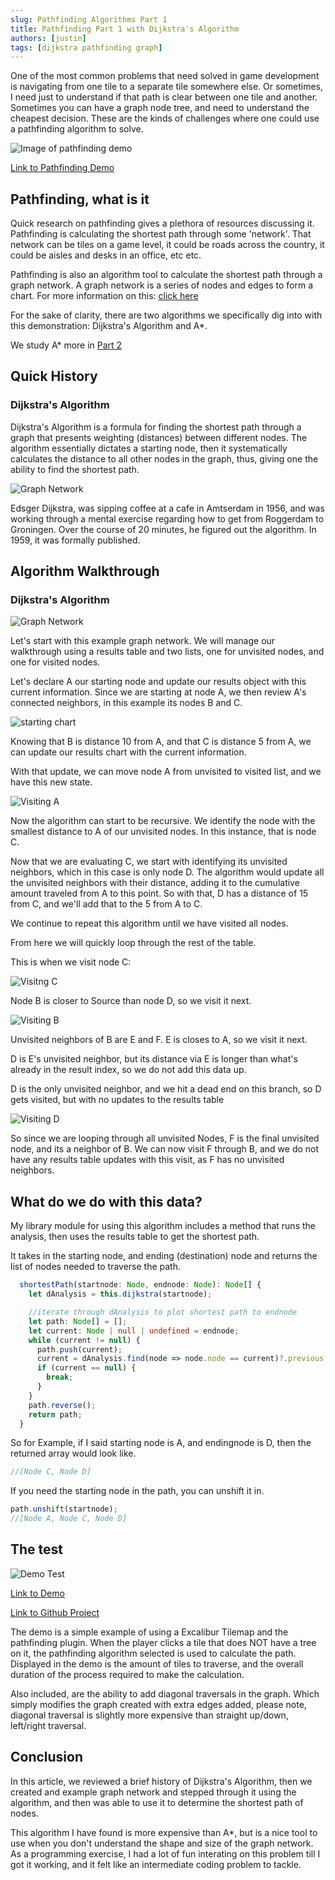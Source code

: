 ```yaml
---
slug: Pathfinding Algorithms Part 1
title: Pathfinding Part 1 with Dijkstra's Algorithm
authors: [justin]
tags: [dijkstra pathfinding graph]
---
```


One of the most common problems that need solved in game development is navigating from one tile to a separate tile somewhere else. Or
sometimes, I need just to understand if that path is clear between one tile and another. Sometimes you can have a graph node tree, and
need to understand the cheapest decision. These are the kinds of challenges where one could use a pathfinding algorithm to solve.

![Image of pathfinding demo](./img/image-1.png)

[Link to Pathfinding Demo](https://excaliburjs.com/sample-pathfinding/)

## Pathfinding, what is it

Quick research on pathfinding gives a plethora of resources discussing it. Pathfinding is calculating the shortest path through some
'network'. That network can be tiles on a game level, it could be roads across the country, it could be aisles and desks in an office,
etc etc.

Pathfinding is also an algorithm tool to calculate the shortest path through a graph network. A graph network is a series of nodes and
edges to form a chart. For more information on this: [click here](https://www.google.com/search?q=Graph%20Thoery)

For the sake of clarity, there are two algorithms we specifically dig into with this demonstration: Dijkstra's Algorithm and A\*.

We study A\* more in [Part 2](https://excaliburjs.com/blog/Pathfinding%20Algorithms%20Part%202)

## Quick History

### Dijkstra's Algorithm

Dijkstra's Algorithm is a formula for finding the shortest path through a graph that presents weighting (distances) between
different nodes. The algorithm essentially dictates a starting node, then it systematically calculates the distance to all other nodes
in the graph, thus, giving one the ability to find the shortest path.

![Graph Network](./img/image-2.png)

Edsger Dijkstra, was sipping coffee at a cafe in Amtserdam in 1956, and was working through a mental exercise regarding
how to get from Roggerdam to Groningen. Over the course of 20 minutes, he figured out the algorithm. In 1959, it was formally
published.

## Algorithm Walkthrough

### Dijkstra's Algorithm

![Graph Network](./img/image-2.png)

Let's start with this example graph network. We will manage our walkthrough using a results table and two lists, one for unvisited
nodes, and one for visited nodes.

Let's declare A our starting node and update our results object with this current information. Since we are starting at node A, we then
review A's connected neighbors, in this example its nodes B and C.

![starting chart](./img/image-3.png)

Knowing that B is distance 10 from A, and that C is distance 5 from A, we can update our results chart with the current information.

With that update, we can move node A from unvisited to visited list, and we have this new state.

![Visiting A](./img/image-4.png)

Now the algorithm can start to be recursive. We identify the node with the smallest distance to A of our unvisited nodes. In this
instance, that is node C.

Now that we are evaluating C, we start with identifying its unvisited neighbors, which in this case is only node D. The algorithm would
update all the unvisited neighbors with their distance, adding it to the cumulative amount traveled from A to this point. So with that,
D has a distance of 15 from C, and we'll add that to the 5 from A to C.

We continue to repeat this algorithm until we have visited all nodes.

From here we will quickly loop through the rest of the table.

This is when we visit node C:

![Visitng C](./img/image-5.png)

Node B is closer to Source than node D, so we visit it next.

![Visiting B](./img/image-6.png)

Unvisited neighbors of B are E and F. E is closes to A, so we visit it next.

D is E's unvisited neighbor, but its distance via E is longer than what's already in the result index, so we do not add this data up.

D is the only unvisited neighbor, and we hit a dead end on this branch, so D gets visited, but with no updates to the results table

![Visiting D](./img/image-7.png)

So since we are looping through all unvisited Nodes, F is the final unvisited node, and its a neighbor of B. We can now visit F through
B, and we do not have any results table updates with this visit, as F has no unvisited neighbors.

## What do we do with this data?

My library module for using this algorithm includes a method that runs the analysis, then uses the results table to get the shortest
path.

It takes in the starting node, and ending (destination) node and returns the list of nodes needed to traverse the path.

```ts
  shortestPath(startnode: Node, endnode: Node): Node[] {
    let dAnalysis = this.dijkstra(startnode);

    //iterate through dAnalysis to plot shortest path to endnode
    let path: Node[] = [];
    let current: Node | null | undefined = endnode;
    while (current != null) {
      path.push(current);
      current = dAnalysis.find(node => node.node == current)?.previous;
      if (current == null) {
        break;
      }
    }
    path.reverse();
    return path;
  }
```

So for Example, if I said starting node is A, and endingnode is D, then the returned array would look like.

```ts
//[Node C, Node D]
```

If you need the starting node in the path, you can unshift it in.

```ts
path.unshift(startnode);
//[Node A, Node C, Node D]
```

## The test

![Demo Test](./img/image-8.png)

[Link to Demo](https://excaliburjs.com/sample-pathfinding/)

[Link to Github Project](https://github.com/excaliburjs/sample-pathfinding)

The demo is a simple example of using a Excalibur Tilemap and the pathfinding plugin. When the player clicks a tile that does NOT have
a tree on it, the pathfinding algorithm selected is used to calculate the path. Displayed in the demo is the amount of tiles to
traverse, and the overall duration of the process required to make the calculation.

Also included, are the ability to add diagonal traversals in the graph. Which simply modifies the graph created with extra edges added,
please note, diagonal traversal is slightly more expensive than straight up/down, left/right traversal.

## Conclusion

In this article, we reviewed a brief history of Dijkstra's Algorithm, then we created and example graph network and stepped through it
using the algorithm, and then was able to use it to determine the shortest path of nodes.

This algorithm I have found is more expensive than A\*, but is a nice tool to use when you don't understand the shape and size of the
graph network. As a programming exercise, I had a lot of fun interating on this problem till I got it working, and it felt like an
intermediate coding problem to tackle.


